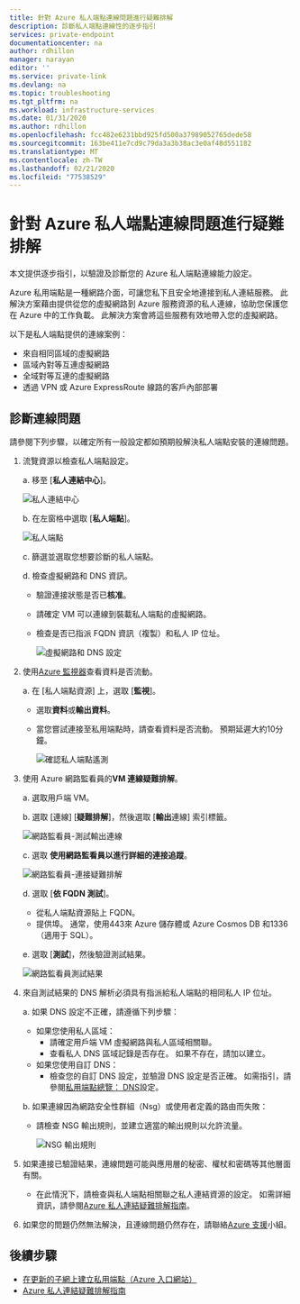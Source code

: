 ```yaml
---
title: 針對 Azure 私人端點連線問題進行疑難排解
description: 診斷私人端點連線性的逐步指引
services: private-endpoint
documentationcenter: na
author: rdhillon
manager: narayan
editor: ''
ms.service: private-link
ms.devlang: na
ms.topic: troubleshooting
ms.tgt_pltfrm: na
ms.workload: infrastructure-services
ms.date: 01/31/2020
ms.author: rdhillon
ms.openlocfilehash: fcc482e6231bbd925fd500a37989052765dede58
ms.sourcegitcommit: 163be411e7cd9c79da3a3b38ac3e0af48d551182
ms.translationtype: MT
ms.contentlocale: zh-TW
ms.lasthandoff: 02/21/2020
ms.locfileid: "77538529"
---
```

# <a name="troubleshoot-azure-private-endpoint-connectivity-problems"></a>針對 Azure 私人端點連線問題進行疑難排解

本文提供逐步指引，以驗證及診斷您的 Azure 私人端點連線能力設定。

Azure 私用端點是一種網路介面，可讓您私下且安全地連接到私人連結服務。 此解決方案藉由提供從您的虛擬網路到 Azure 服務資源的私人連線，協助您保護您在 Azure 中的工作負載。 此解決方案會將這些服務有效地帶入您的虛擬網路。

以下是私人端點提供的連線案例：

- 來自相同區域的虛擬網路
- 區域內對等互連虛擬網路
- 全域對等互連的虛擬網路
- 透過 VPN 或 Azure ExpressRoute 線路的客戶內部部署

## <a name="diagnose-connectivity-problems"></a>診斷連線問題 

請參閱下列步驟，以確定所有一般設定都如預期般解決私人端點安裝的連線問題。

1. 流覽資源以檢查私人端點設定。

    a. 移至 [**私人連結中心**]。

      ![私人連結中心](./media/private-endpoint-tsg/private-link-center.png)

    b. 在左窗格中選取 [**私人端點**]。
    
      ![私人端點](./media/private-endpoint-tsg/private-endpoints.png)

    c. 篩選並選取您想要診斷的私人端點。

    d. 檢查虛擬網路和 DNS 資訊。
     - 驗證連接狀態是否已**核准**。
     - 請確定 VM 可以連線到裝載私人端點的虛擬網路。
     - 檢查是否已指派 FQDN 資訊（複製）和私人 IP 位址。
    
       ![虛擬網路和 DNS 設定](./media/private-endpoint-tsg/vnet-dns-configuration.png)
    
1. 使用[Azure 監視器](https://docs.microsoft.com/azure/azure-monitor/overview)查看資料是否流動。

    a. 在 [私人端點資源] 上，選取 [**監視**]。
     - 選取**資料**或**輸出資料**。 
     - 當您嘗試連接至私用端點時，請查看資料是否流動。 預期延遲大約10分鐘。
    
       ![確認私人端點遙測](./media/private-endpoint-tsg/private-endpoint-monitor.png)

1.  使用 Azure 網路監看員的**VM 連線疑難排解**。

    a. 選取用戶端 VM。

    b. 選取 [連線] [**疑難排解**]，然後選取 [**輸出**連線] 索引標籤。
    
      ![網路監看員-測試輸出連線](./media/private-endpoint-tsg/network-watcher-outbound-connection.png)
    
    c. 選取 **使用網路監看員以進行詳細的連接追蹤**。
    
      ![網路監看員-連接疑難排解](./media/private-endpoint-tsg/network-watcher-connection-troubleshoot.png)

    d. 選取 [**依 FQDN 測試**]。
     - 從私人端點資源貼上 FQDN。
     - 提供埠。 通常，使用443來 Azure 儲存體或 Azure Cosmos DB 和1336（適用于 SQL）。

    e. 選取 [**測試**]，然後驗證測試結果。
    
      ![網路監看員測試結果](./media/private-endpoint-tsg/network-watcher-test-results.png)
    
        
1. 來自測試結果的 DNS 解析必須具有指派給私人端點的相同私人 IP 位址。

    a. 如果 DNS 設定不正確，請遵循下列步驟：
     - 如果您使用私人區域： 
       - 請確定用戶端 VM 虛擬網路與私人區域相關聯。
       - 查看私人 DNS 區域記錄是否存在。 如果不存在，請加以建立。
     - 如果您使用自訂 DNS：
       - 檢查您的自訂 DNS 設定，並驗證 DNS 設定是否正確。
       如需指引，請參閱[私用端點總覽： DNS](https://docs.microsoft.com/azure/private-link/private-endpoint-overview#dns-configuration)設定。

    b. 如果連線因為網路安全性群組（Nsg）或使用者定義的路由而失敗：
     - 請檢查 NSG 輸出規則，並建立適當的輸出規則以允許流量。
    
       ![NSG 輸出規則](./media/private-endpoint-tsg/nsg-outbound-rules.png)

1. 如果連接已驗證結果，連線問題可能與應用層的秘密、權杖和密碼等其他層面有關。
   - 在此情況下，請檢查與私人端點相關聯之私人連結資源的設定。 如需詳細資訊，請參閱[Azure 私人連結疑難排解指南](troubleshoot-private-link-connectivity.md)。

1. 如果您的問題仍然無法解決，且連線問題仍然存在，請聯絡[Azure 支援](https://ms.portal.azure.com/#blade/Microsoft_Azure_Support/HelpAndSupportBlade/overview)小組。

## <a name="next-steps"></a>後續步驟

 * [在更新的子網上建立私用端點（Azure 入口網站）](https://docs.microsoft.com/azure/private-link/create-private-endpoint-portal)
 * [Azure 私人連結疑難排解指南](troubleshoot-private-link-connectivity.md)
